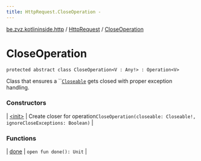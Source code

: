 ```yaml
---
title: HttpRequest.CloseOperation - 
---
```


[be.zvz.kotlininside.http](../../index.html) / [HttpRequest](../index.html) / [CloseOperation](./index.html)

# CloseOperation

`protected abstract class CloseOperation<V : Any!> : Operation<V>`

Class that ensures a ``[`Closeable`](#) gets closed with proper exception handling.

### Constructors

| [&lt;init&gt;](-init-.html) | Create closer for operation`CloseOperation(closeable: Closeable!, ignoreCloseExceptions: Boolean)` |

### Functions

| [done](done.html) | `open fun done(): Unit` |


